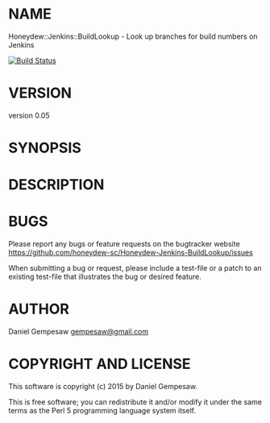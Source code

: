 # NAME

Honeydew::Jenkins::BuildLookup - Look up branches for build numbers on Jenkins

[![Build Status](https://travis-ci.org/honeydew-sc/Honeydew-Jenkins-BuildLookup.svg?branch=master)](https://travis-ci.org/honeydew-sc/Honeydew-Jenkins-BuildLookup)

# VERSION

version 0.05

# SYNOPSIS

# DESCRIPTION

# BUGS

Please report any bugs or feature requests on the bugtracker website
https://github.com/honeydew-sc/Honeydew-Jenkins-BuildLookup/issues

When submitting a bug or request, please include a test-file or a
patch to an existing test-file that illustrates the bug or desired
feature.

# AUTHOR

Daniel Gempesaw <gempesaw@gmail.com>

# COPYRIGHT AND LICENSE

This software is copyright (c) 2015 by Daniel Gempesaw.

This is free software; you can redistribute it and/or modify it under
the same terms as the Perl 5 programming language system itself.
